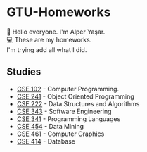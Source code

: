 # GTU-Homeworks
:wave: Hello everyone. I'm Alper Yaşar. <br />
:computer: These are my homeworks. <br />
I'm trying add all what I did.

## Studies
- [CSE 102](https://github.com/alperyasar/GTU-Homeworks/tree/main/c-programming) - Computer Programming.
- [CSE 241](https://github.com/alperyasar/GTU-Homeworks/tree/main/Object-oriented-Programming) - Object Oriented Programming
- [CSE 222](https://github.com/alperyasar/GTU-Homeworks/tree/main/Data-Structure) - Data Structures and Algorithms
- [CSE 343](https://github.com/alperyasar/GTU-Homeworks/tree/main/Software-Engineerings) - Software Engineering
- [CSE 341](https://github.com/alperyasar/GTU-Homeworks/tree/main/Programming-Language) - Programming Languages
- [CSE 454](https://github.com/alperyasar/GTU-Homeworks/tree/main/data-mining) - Data Mining
- [CSE 461](https://github.com/alperyasar/GTU-Homeworks/tree/main/CSE_461_assignment1) - Computer Graphics
- [CSE 414](https://github.com/alperyasar/GTU-Homeworks/tree/main/CSE_461_assignment1) - Database